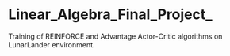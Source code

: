 # Linear_Algebra_Final_Project_
Training of REINFORCE and Advantage Actor-Critic algorithms on LunarLander environment.
